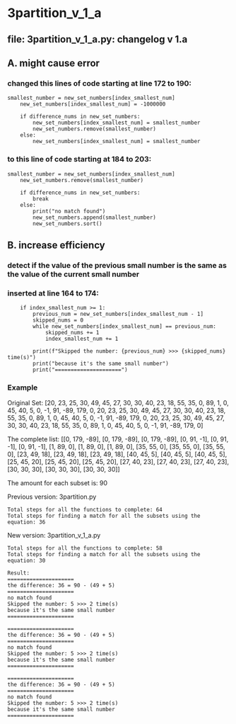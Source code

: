 # 3partition_v_1_a

## file: 3partition_v_1_a.py: changelog v 1.a


## A. might cause error

### changed this lines of code starting at line 172 to 190:

	smallest_number = new_set_numbers[index_smallest_num]
        new_set_numbers[index_smallest_num] = -1000000

        if difference_nums in new_set_numbers:
            new_set_numbers[index_smallest_num] = smallest_number
            new_set_numbers.remove(smallest_number)
        else:
            new_set_numbers[index_smallest_num] = smallest_number

### to this line of code starting at 184 to 203:

	smallest_number = new_set_numbers[index_smallest_num]
        new_set_numbers.remove(smallest_number)

        if difference_nums in new_set_numbers:
            break
        else:
            print("no match found")
            new_set_numbers.append(smallest_number)
            new_set_numbers.sort()





## B. increase efficiency

### detect if the value of the previous small number is the same as the value of the current small number
### inserted at line 164 to 174:

        if index_smallest_num >= 1:
            previous_num = new_set_numbers[index_smallest_num - 1]
            skipped_nums = 0
            while new_set_numbers[index_smallest_num] == previous_num:
                skipped_nums += 1
                index_smallest_num += 1

            print(f"Skipped the number: {previous_num} >>> {skipped_nums} time(s)")
            print("because it's the same small number")
            print("=====================")

### Example

Original Set: [20, 23, 25, 30, 49, 45, 27, 30, 30, 40, 23, 18, 55, 35, 0, 89, 1, 0, 45, 40, 5, 0, -1, 91, -89, 179, 0, 
		20, 23, 25, 30, 49, 45, 27, 30, 30, 40, 23, 18, 55, 35, 0, 89, 1, 0, 45, 40, 5, 0, -1, 91, -89, 179, 0, 
		20, 23, 25, 30, 49, 45, 27, 30, 30, 40, 23, 18, 55, 35, 0, 89, 1, 0, 45, 40, 5, 0, -1, 91, -89, 179, 0]

The complete list: [[0, 179, -89], [0, 179, -89], [0, 179, -89], [0, 91, -1], [0, 91, -1], [0, 91, -1], 
			[1, 89, 0], [1, 89, 0], [1, 89, 0], [35, 55, 0], [35, 55, 0], [35, 55, 0], [23, 49, 18], 
			[23, 49, 18], [23, 49, 18], [40, 45, 5], [40, 45, 5], [40, 45, 5], [25, 45, 20], [25, 45, 20], 
			[25, 45, 20], [27, 40, 23], [27, 40, 23], [27, 40, 23], [30, 30, 30], [30, 30, 30], [30, 30, 30]]

The amount for each subset is: 90

Previous version: 3partition.py

	Total steps for all the functions to complete: 64
	Total steps for finding a match for all the subsets using the equation: 36

New version: 3partition_v_1_a.py

	Total steps for all the functions to complete: 58
	Total steps for finding a match for all the subsets using the equation: 30
```
Result: 
=====================
the difference: 36 = 90 - (49 + 5)
=====================
no match found
Skipped the number: 5 >>> 2 time(s)
because it's the same small number
=====================

=====================
the difference: 36 = 90 - (49 + 5)
=====================
no match found
Skipped the number: 5 >>> 2 time(s)
because it's the same small number
=====================

=====================
the difference: 36 = 90 - (49 + 5)
=====================
no match found
Skipped the number: 5 >>> 2 time(s)
because it's the same small number
=====================
            
```
